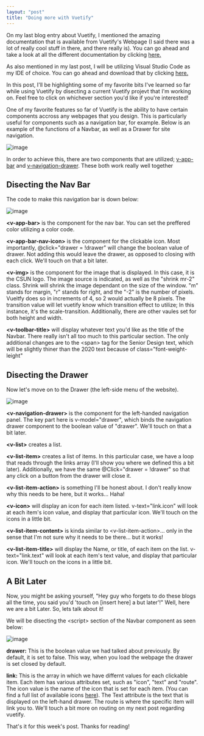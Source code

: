 ```yaml
---
layout: "post"
title: "Doing more with Vuetify"
---
```


On my last blog entry about Vuetify, I mentioned the amazing documentation that is available from Vuetify's Webpage (I said there was a lot of really cool stuff in there, and there really is). You can go ahead and take a look at all the different documentation by clicking [here.](https://vuetifyjs.com/en/getting-started/quick-start/ "Vuetify Documentation")

As also mentioned in my last post, I will be utilizing Visual Studio Code as my IDE of choice. You can go ahead and download that by clicking [here.](https://code.visualstudio.com/)

In this post, I'll be highlighting some of my favorite bits I've learned so far while using Vuetify by disecting a current Vuetify projevt that I'm working on. Feel free to click on whichever section you'd like if you're interested!

One of my favorite features so far of Vuetify is the ability to have certain components accross any webpages that you design. This is particularly useful for components such as a navigation bar, for example. Below is an example of the functions of a Navbar, as well as a Drawer for site navigation.

![image](/hugoalejandro13/images/blog9/first.gif)

In order to achieve this, there are two components that are utilized; [v-app-bar](https://vuetifyjs.com/en/components/app-bars/) and [v-navigation-drawer](https://vuetifyjs.com/en/components/navigation-drawers/). These both work really well together

## **Disecting the Nav Bar**


The code to make this navigation bar is down below:

![image](/hugoalejandro13/images/blog9/image1.PNG)

**\<v-app-bar\>** is the component for the nav bar. You can set the preffered color utilizing a color code.

**\<v-app-bar-nav-icon\>** is the component for the clickable icon. Most importantly, @click="drawer = !drawer" will change the boolean value of drawer. Not adding this would leave the drawer, as opposed to closing with each click. We'll touch on that a bit later.

**\<v-img\>** is the component for the image that is displayed. In this case, it is the CSUN logo. The image source is indicated, as well as the "shrink mr-2" class. Shrink will shrink the image dependant on the size of the window. "m" stands for margin, "r" stands for right, and the "-2" is the number of pixels. Vueitfy does so in increments of 4, so 2 would actually be 8 pixels. The transition value will let vuetify know which transition effect to utilize; In this instance, it's the scale-transition. Additionally, there are other vaules set for both height and width.

**\<v-toolbar-title\>** will display whatever text you'd like as the title of the Navbar. There really isn't all too much to this particular section. The only additional changes are to the \<span\> tag for the Senior Design text, which will be slightly thiner than the 2020 text because of class="font-weight-leight"

## **Disecting the Drawer**

Now let's move on to the Drawer (the left-side menu of the website).

![image](/hugoalejandro13/images/blog9/image2.PNG)

**\<v-navigation-drawer\>** is the component for the left-handed navigation panel. The key part here is v-model="drawer", which binds the navigation drawer component to the boolean value of "drawer". We'll touch on that a bit later.

**\<v-list\>** creates a list.

**\<v-list-item\>** creates a list of items. In this particular case, we have a loop that reads through the links array (I'll show you where we defined this a bit later). Additionally, we have the same @Click="drawer = !drawer" so that any click on a button from the drawer will close it.

**\<v-list-item-action\>** is something I'll be honest about. I don't really know why this needs to be here, but it works... Haha!

**\<v-icon\>** will display an icon for each item listed. v-text="link.icon" will look at each item's icon value, and display that particular icon. We'll touch on the icons in a little bit.

**\<v-list-item-content\>** is kinda similar to \<v-list-item-action\>... only in the sense that I'm not sure why it needs to be there... but it works!

**\<v-list-item-title\>** will display the Name, or title, of each item on the list. v-text="link.text" will look at each item's text value, and display that particular icon. We'll touch on the icons in a little bit.

## **A Bit Later**

Now, you might be asking yourself, "Hey guy who forgets to do these blogs all the time, you said you'd 'touch on [insert here] a but later'!" Well, here we are a bit Later. So, lets talk about it!

We will be disecting the \<script\> section of the Navbar component as seen below:

![image](/hugoalejandro13/images/blog9/image3.PNG)

**drawer:** This is the boolean value we had talked about previously. By default, it is set to false. This way, when you load the webpage the drawer is set closed by default.

**link:** This is the array in which we have differnt values for each clickable item. Each item has various attributes set, such as "icon", "text" and "route". The icon value is the name of the icon that is set for each item. (You can find a full list of available icons [here](https://https://materialdesignicons.com/)). The Text attribute is the text that is displayed on the left-hand drawer. The route is where the specific item will link you to. We'll touch a bit more on routing on my next post regarding vuetify.

That's it for this week's post. Thanks for reading!
